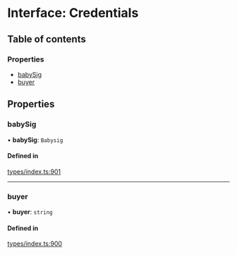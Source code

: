 # Interface: Credentials

## Table of contents

### Properties

- [babySig](Credentials.md#babysig)
- [buyer](Credentials.md#buyer)

## Properties

### babySig

• **babySig**: `Babysig`

#### Defined in

[types/index.ts:901](https://github.com/nevermined-io/react-components/blob/01310ab/catalog/src/types/index.ts#L901)

___

### buyer

• **buyer**: `string`

#### Defined in

[types/index.ts:900](https://github.com/nevermined-io/react-components/blob/01310ab/catalog/src/types/index.ts#L900)
